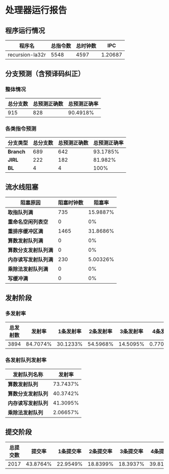 # 处理器运行报告
## 程序运行情况
|程序名|总指令数|总时钟数|IPC|
|---|---|---|---|
|recursion-la32r|5548|4597|1.20687|

## 分支预测（含预译码纠正）
### 整体情况
|总分支数|总预测正确数|总预测正确率|
|---|---|---|
|915|828|90.4918%|

### 各类指令预测
|分支类型|总分支数|总预测正确数|总预测正确率|
|---|---|---|---|
|**Branch**| 689 | 642 | 93.1785%|
|**JIRL**| 222 | 182 | 81.982%|
|**BL**| 4 | 4 | 100%|

## 流水线阻塞
|阻塞原因|阻塞时钟数|阻塞率|
|---|---|---|
|**取指队列满**| 735 | 15.9887%|
|**重命名空闲列表空**|0 | 0%|
|**重排序缓冲区满**|1465 | 31.8686%|
|**算数发射队列满**|0 | 0%|
|**算数分支发射队列满**|0 | 0%|
|**内存读写发射队列满**|230 | 5.00326%|
|**乘除法发射队列满**|0 | 0%|
|**写缓冲满**|0 | 0%|

## 发射阶段
### 多发射率
|总发射数|发射率|1条发射率|2条发射率|3条发射率|4条发射率|
|---|---|---|---|---|---|
|3894|84.7074%|30.1233%|54.5968%|14.5095%|0.770416%|

### 各发射队列发射率
|发射队列名称|发射率|
|---|---|
|**算数发射队列**|73.7437%|
|**算数分支发射队列**|40.3742%|
|**内存读写发射队列**|41.3095%|
|**乘除法发射队列**|2.06657%|

## 提交阶段
|总提交数|提交率|1条提交率|2条提交率|3条提交率|4条提交率|
|---|---|---|---|---|---|
|2017|43.8764%|22.9549%|18.8399%|18.3937%|39.8116%|
